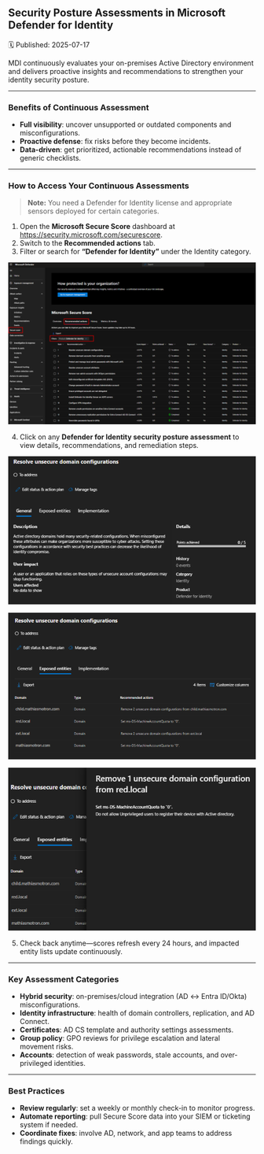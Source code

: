 ## Security Posture Assessments in Microsoft Defender for Identity
🗓️ Published: 2025-07-17

MDI continuously evaluates your on-premises Active Directory environment and delivers proactive insights and recommendations to strengthen your identity security posture.

---

### Benefits of Continuous Assessment

- **Full visibility**: uncover unsupported or outdated components and misconfigurations.  
- **Proactive defense**: fix risks before they become incidents.  
- **Data-driven**: get prioritized, actionable recommendations instead of generic checklists.  

---

### How to Access Your Continuous Assessments

> **Note:** You need a Defender for Identity license and appropriate sensors deployed for certain categories.

1. Open the **Microsoft Secure Score** dashboard at https://security.microsoft.com/securescore.  
2. Switch to the **Recommended actions** tab.  
3. Filter or search for **“Defender for Identity”** under the Identity category.  

![](assets/Security%20Proactive%20Assessment%20in%20MDI/2025-07-17-14-14-34.png)

4. Click on any **Defender for Identity security posture assessment** to view details, recommendations, and remediation steps.  

![](assets/Security%20Proactive%20Assessment%20in%20MDI/2025-07-17-14-15-18.png)

![](assets/Security%20Proactive%20Assessment%20in%20MDI/2025-07-17-14-15-47.png)

![](assets/Security%20Proactive%20Assessment%20in%20MDI/2025-07-17-14-16-03.png)

5. Check back anytime—scores refresh every 24 hours, and impacted entity lists update continuously.

---

### Key Assessment Categories

- **Hybrid security**: on-premises/cloud integration (AD ↔ Entra ID/Okta) misconfigurations.  
- **Identity infrastructure**: health of domain controllers, replication, and AD Connect.  
- **Certificates**: AD CS template and authority settings assessments.  
- **Group policy**: GPO reviews for privilege escalation and lateral movement risks.  
- **Accounts**: detection of weak passwords, stale accounts, and over-privileged identities.  

---

### Best Practices

- **Review regularly**: set a weekly or monthly check-in to monitor progress.  
- **Automate reporting**: pull Secure Score data into your SIEM or ticketing system if needed.
- **Coordinate fixes**: involve AD, network, and app teams to address findings quickly.  

